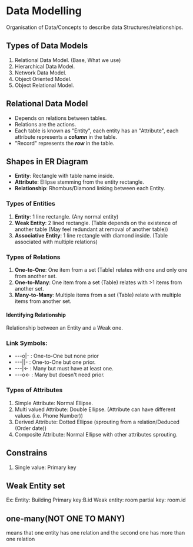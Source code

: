 # Data Modelling
Organisation of Data/Concepts to describe data Structures/relationships.

## Types of Data Models
1. Relational Data Model. (Base, What we use)
2. Hierarchical Data Model.
3. Network Data Model.
4. Object Oriented Model.
5. Object Relational Model.

## Relational Data Model
- Depends on relations between tables.
- Relations are the actions.
- Each table is known as "Entity", each entity has an "Attribute", each attribute represents a ***column*** in the table.
- "Record" represents the ***row*** in the table.

## Shapes in ER Diagram
- **Entity**: Rectangle with table name inside.
- **Attribute**: Ellipse stemming from the entity rectangle.
- **Relationship**: Rhombus/Diamond linking between each Entity.

### Types of Entities
1. **Entity**: 1 line rectangle. (Any normal entity)
2. **Weak Entity**: 2 lined rectangle. (Table depends on the existence of another table (May feel redundant at removal of another table))
3. **Associative Entity**: 1 line rectangle with diamond inside. (Table associated with multiple relations)

### Types of Relations
1. **One-to-One**: One item from a set (Table) relates with one and only one from another set.
2. **One-to-Many**: One item from a set (Table) relates with >1 items from another set.
3. **Many-to-Many**: Multiple items from a set (Table) relate with multiple items from another set.

#### Identifying Relationship
Relationship between an Entity and a Weak one.

### Link Symbols:
- ---o|-   : One-to-One but none prior
- ---||-    : One-to-One but one prior.
- ---|<-  : Many but must have at least one.
- ---o<- : Many but doesn't need prior.

### Types of Attributes
1. Simple Attribute: Normal Ellipse.
2. Multi valued Attribute: Double Ellipse. (Attribute can have different values (i.e. Phone Number))
3. Derived Attribute: Dotted Ellipse (sprouting from a relation/Deduced (Order date))
4. Composite Attribute: Normal Ellipse with other attributes sprouting.


## Constrains
1. Single value: Primary key


## Weak Entity set
Ex:
Entity: Building Primary key:B.id
Weak entity: room partial key: room.id

## one-many(NOT ONE TO MANY)
means that one entity has one relation and the second one has more than one relation